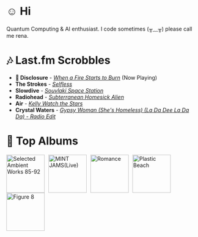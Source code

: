 # ☺︎ Hi



Quantum Computing & AI enthusiast. I code sometimes (╥﹏╥)
please call me rena. 

# 🎶 Last.fm Scrobbles

- **🎵 Disclosure** - *[When a Fire Starts to Burn](https://www.last.fm/music/Disclosure/_/When+a+Fire+Starts+to+Burn)* (Now Playing)
- **The Strokes** - *[Selfless](https://www.last.fm/music/The+Strokes/_/Selfless)*
- **Slowdive** - *[Souvlaki Space Station](https://www.last.fm/music/Slowdive/_/Souvlaki+Space+Station)*
- **Radiohead** - *[Subterranean Homesick Alien](https://www.last.fm/music/Radiohead/_/Subterranean+Homesick+Alien)*
- **Air** - *[Kelly Watch the Stars](https://www.last.fm/music/Air/_/Kelly+Watch+the+Stars)*
- **Crystal Waters** - *[Gypsy Woman (She's Homeless) (La Da Dee La Da Da) - Radio Edit](https://www.last.fm/music/Crystal+Waters/_/Gypsy+Woman+(She%27s+Homeless)+(La+Da+Dee+La+Da+Da)+-+Radio+Edit)*

# 📀 Top Albums

<a href='https://www.last.fm/music/Aphex+Twin/Selected+Ambient+Works+85-92'><img src='https://lastfm.freetls.fastly.net/i/u/300x300/36307d33d9e5025c8f4564748e17a5f8.jpg' alt='Selected Ambient Works 85-92' title='Aphex Twin - Selected Ambient Works 85-92' width='100' style='margin-right: 10px;'></a><a href='https://www.last.fm/music/Casiopea/MINT+JAMS(Live)'><img src='https://lastfm.freetls.fastly.net/i/u/300x300/3915580e1b782761ca3d197603ff932f.jpg' alt='MINT JAMS(Live)' title='Casiopea - MINT JAMS(Live)' width='100' style='margin-right: 10px;'></a><a href='https://www.last.fm/music/Fontaines+D.C./Romance'><img src='https://lastfm.freetls.fastly.net/i/u/300x300/4f4ae1fdc6b81d93c41c0054d596ccf0.png' alt='Romance' title='Fontaines D.C. - Romance' width='100' style='margin-right: 10px;'></a><a href='https://www.last.fm/music/Gorillaz/Plastic+Beach'><img src='https://lastfm.freetls.fastly.net/i/u/300x300/ce6e2af584a5480b85b79371b219a92e.png' alt='Plastic Beach' title='Gorillaz - Plastic Beach' width='100' style='margin-right: 10px;'></a><a href='https://www.last.fm/music/Elliott+Smith/Figure+8'><img src='https://lastfm.freetls.fastly.net/i/u/300x300/120386f2880f47dfc71873cda716683c.png' alt='Figure 8' title='Elliott Smith - Figure 8' width='100' style='margin-right: 10px;'></a>